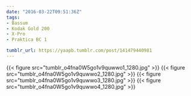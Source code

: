 ```yaml
---
date: "2016-03-22T09:51:36Z"
tags:
- Bassum
- Kodak Gold 200
- X-Pro
- Praktica BC 1

tumblr_url: https://yaapb.tumblr.com/post/141479440981
---
```

{{< figure src="tumblr_o4fna0W5go1v9quwwo1_1280.jpg" >}} 
{{< figure src="tumblr_o4fna0W5go1v9quwwo2_1280.jpg" >}} 
{{< figure src="tumblr_o4fna0W5go1v9quwwo3_1280.jpg" >}} 
{{< figure src="tumblr_o4fna0W5go1v9quwwo4_1280.jpg" >}} 
  
